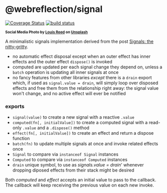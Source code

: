 # @webreflection/signal

[![Coverage Status](https://coveralls.io/repos/github/WebReflection/signal/badge.svg?branch=main)](https://coveralls.io/github/WebReflection/signal?branch=main) [![build status](https://github.com/WebReflection/signal/actions/workflows/node.js.yml/badge.svg)](https://github.com/WebReflection/signal/actions)

<sup>**Social Media Photo by [Louis Reed](https://unsplash.com/@_louisreed) on [Unsplash](https://unsplash.com/)**</sup>

A minimalistic signals implementation derived from the post [Signals: the nitty-gritty](https://calendar.perfplanet.com/2022/signals-the-nitty-gritty/).

  * no automatic effect disposal except when an outer effect has inner effects and the outer effect `dispose()` is invoked
  * computed are updated per each signal change they depend on, unless a `batch` operation is updating all inner signals at once
  * no fancy features from other libraries *except* there is a `drain` export which, if used as `signal.value = drain`, will simply loop over disposed effects and free them from the relationship right away: the signal value won't change, and no active effect will ever be notified

### exports

  * `signal(value)` to create a new signal with a reactive `.value`
  * `computed(fn[, initialValue])` to create a computed signal with a read-only `.value` and a `.dispose()` method
  * `effect(fn[, initialValue])` to create an effect and return a dispose function
  * `batch(fn)` to update multiple signals at once and invoke related effects once
  * `Signal` to compare via `instanceof Signal` instances
  * `Computed` to compare via `instanceof Computed` instances
  * `drain` unique symbol, to use as *signals.value = drain*' whenever dropping diposed effects from their stack might be desired

Both *computed* and *effect* accepts an initial value to pass to the callback. The callback will keep receiving the previous value on each new invoke.
